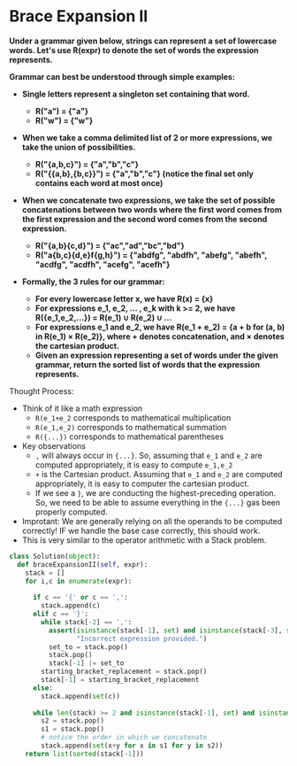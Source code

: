 # Brace Expansion II

<b>
Under a grammar given below, strings can represent a set of lowercase words.  Let's use R(expr) to denote the set of words the expression represents.

Grammar can best be understood through simple examples:

* Single letters represent a singleton set containing that word.
  * R("a") = {"a"}
  * R("w") = {"w"}
* When we take a comma delimited list of 2 or more expressions, we take the union of possibilities.
  * R("{a,b,c}") = {"a","b","c"}
  * R("{{a,b},{b,c}}") = {"a","b","c"} (notice the final set only contains each word at most once)
* When we concatenate two expressions, we take the set of possible concatenations between two words where the first word comes from the first expression and the second word comes from the second expression.
  * R("{a,b}{c,d}") = {"ac","ad","bc","bd"}
  * R("a{b,c}{d,e}f{g,h}") = {"abdfg", "abdfh", "abefg", "abefh", "acdfg", "acdfh", "acefg", "acefh"}

* Formally, the 3 rules for our grammar:
  * For every lowercase letter x, we have R(x) = {x}
  * For expressions e_1, e_2, ... , e_k with k >= 2, we have R({e_1,e_2,...}) = R(e_1) ∪ R(e_2) ∪ ...
  * For expressions e_1 and e_2, we have R(e_1 + e_2) = {a + b for (a, b) in R(e_1) × R(e_2)}, where + denotes concatenation, and × denotes the cartesian product.
  * Given an expression representing a set of words under the given grammar, return the sorted list of words that the expression represents.

</b>

Thought Process:
* Think of it like a math expression
  * `R(e_1+e_2` corresponds to mathematical multiplication
  * `R(e_1,e_2)` corresponds to mathematical summation
  * `R({...})` corresponds to mathematical parentheses
* Key observations
  * `,` will always occur in `{...}`. So, assuming that `e_1` and `e_2` are computed appropriately, it is easy to compute `e_1,e_2`
  * `+` is the Cartesian product. Assuming that `e_1` and `e_2` are computed appropriately, it is easy to computer the cartesian product.
  * If we see a `}`, we are conducting the highest-preceding operation. So, we need to be able to assume everything in the `{...}` gas been properly computed.
* Improtant: We are generally relying on all the operands to be computed correctly! IF we handle the base case correctly, this should work.
* This is very similar to the operator arithmetic with a Stack problem.

```python
class Solution(object):
  def braceExpansionII(self, expr):
    stack = []
    for i,c in enumerate(expr):
      
      if c == '{' or c == ',':
        stack.append(c)
      elif c == '}':
        while stack[-2] == ',':
          assert(isinstance(stack[-1], set) and isinstance(stack[-3], set),
                 "Incorrect expression provided.")
          set_to = stack.pop()
          stack.pop()
          stack[-1] |= set_to
        starting_bracket_replacement = stack.pop()
        stack[-1] = starting_bracket_replacement
      else:
        stack.append(set(c))
        
      while len(stack) >= 2 and isinstance(stack[-1], set) and isinstance(stack[-2], set):
        s2 = stack.pop()
        s1 = stack.pop()
        # notice the order in which we concatenate
        stack.append(set(x+y for x in s1 for y in s2))
    return list(sorted(stack[-1]))
```
